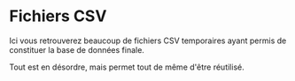 # Fichiers CSV

Ici vous retrouverez beaucoup de fichiers CSV temporaires ayant permis de constituer la base de données finale.

Tout est en désordre, mais permet tout de même d'être réutilisé.